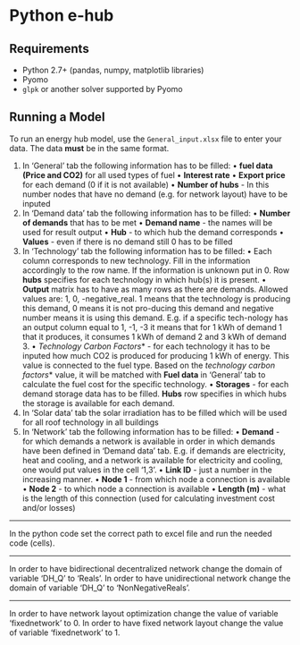 Python e-hub
============

Requirements
------------

- Python 2.7+ (pandas, numpy, matplotlib libraries)
- Pyomo
- `glpk` or another solver supported by Pyomo

Running a Model
---------------

To run an energy hub model, use the `General_input.xlsx` file to enter your data.
The data **must** be in the same format.

1.	In ‘General’ tab the following information has to be filled:
•	**fuel data (Price and CO2)** for all used types of fuel
•	**Interest rate**
•	 **Export price** for each demand (0 if it is not available)
•	**Number of hubs** - In this number nodes that have no demand (e.g. for network layout) have to be inputed
2.	In ‘Demand data’ tab the following information has to be filled:
•	**Number of demands** that has to be met
•	**Demand name** - the names will be used for result output
•	**Hub** - to which hub the demand corresponds
•	**Values** - even if there is no demand still 0 has to be filled
3.	In ‘Technology’ tab the following information has to be filled:
•	Each column corresponds to new technology. Fill in the information accordingly to the row name. If the information is unknown put in 0. Row **hubs** specifies for each technology in which hub(s) it is present.
•	**Output** matrix has to have as many rows as there are demands. Allowed values are: 1, 0, -negative_real. 1 means that the technology is producing this demand, 0 means it is not pro-ducing this demand and negative number means it is using this demand. E.g. if a specific tech-nology has an output column equal to 1, -1, -3 it means that for 1 kWh of demand 1 that it produces, it consumes 1 kWh of demand 2 and 3 kWh of demand 3.
•	*Technology Carbon Factors** - for each technology it has to be inputed how much CO2 is produced for producing 1 kWh of energy. This value is connected to the fuel type. Based on the *technology carbon factors** value, it will be matched with **Fuel data** in ‘General’ tab to calculate the fuel cost for the specific technology.
•	**Storages** - for each demand storage data has to be filled. **Hubs** row specifies in which hubs the storage is available for each demand.
4.	In ‘Solar data’ tab the solar irradiation has to be filled which will be used for all roof technology in all buildings
5.	In ‘Network’ tab the following information has to be filled:
•	**Demand** - for which demands a network is available in order in which demands have been defined in ‘Demand data’ tab. E.g. if demands are electricity, heat and cooling, and a network is available for electricity and cooling, one would put values in the cell ‘1,3’.
•	**Link ID** - just a number in the increasing manner.
•	**Node 1** - from which node a connection is available
•	**Node 2** - to which node a connection is available
•	**Length (m)** - what is the length of this connection (used for calculating investment cost and/or losses)
---------------

In the python code set the correct path to excel file and run the needed code (cells).

---------------
In order to have bidirectional decentralized network change the domain of variable ‘DH_Q’ to ‘Reals’. In order to have unidirectional network change the domain of variable ‘DH_Q’ to ‘NonNegativeReals’. 

---------------
In order to have network layout optimization change the value of variable ‘fixednetwork’ to 0.
In order to have fixed network layout change the value of variable ‘fixednetwork’ to 1.





